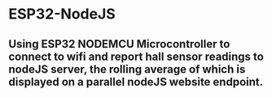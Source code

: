 # ESP32-NodeJS


## Using ESP32 NODEMCU Microcontroller to connect to wifi and report hall sensor readings to nodeJS server, the rolling average of which is displayed on a parallel nodeJS website endpoint.